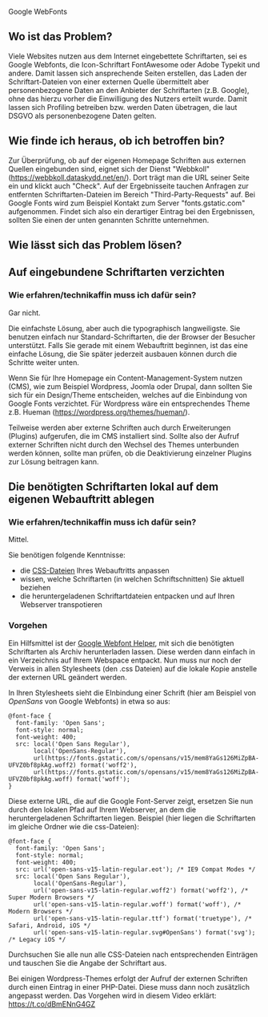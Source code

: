 Google WebFonts

## Wo ist das Problem?

Viele Websites nutzen aus dem Internet eingebettete Schriftarten, sei es Google Webfonts, die Icon-Schriftart FontAwesome oder Adobe Typekit und andere.
Damit lassen sich ansprechende Seiten erstellen, das Laden der Schriftart-Dateien von einer externen Quelle übermittelt
aber personenbezogene Daten an den Anbieter der Schriftarten (z.B. Google), ohne das hierzu vorher die Einwilligung des Nutzers erteilt wurde. Damit lassen sich Profiling betreiben bzw. werden Daten übetragen, die laut DSGVO als personenbezogene Daten gelten.

## Wie finde ich heraus, ob ich betroffen bin?

Zur Überprüfung, ob auf der eigenen Homepage Schriften aus externen Quellen eingebunden sind, eignet sich der Dienst "Webbkoll" (https://webbkoll.dataskydd.net/en/). Dort trägt man die URL seiner Seite ein und klickt auch "Check". Auf der Ergebnisseite tauchen Anfragen zur entfernten Schriftarten-Dateien im Bereich "Third-Party-Requests" auf. Bei Google Fonts wird zum Beispiel Kontakt zum Server "fonts.gstatic.com" aufgenommen. Findet sich also ein derartiger Eintrag bei den Ergebnissen, sollten Sie einen der unten genannten Schritte unternehmen.

## Wie lässt sich das Problem lösen?


## Auf eingebundene Schriftarten verzichten

### Wie erfahren/technikaffin muss ich dafür sein?

Gar nicht.

Die einfachste Lösung, aber auch die typographisch langweiligste. Sie benutzen einfach nur Standard-Schriftarten, die der Browser der Besucher unterstützt. Falls Sie gerade mit einem Webauftritt beginnen, ist das eine einfache Lösung, die Sie später jederzeit ausbauen können durch die Schritte weiter unten.

Wenn Sie für Ihre Homepage ein Content-Management-System nutzen (CMS), wie zum Beispiel Wordpress, Joomla oder Drupal, dann sollten Sie sich für ein Design/Theme entscheiden, welches auf die Einbindung von Google Fonts verzichtet. Für Wordpress wäre ein entsprechendes Theme z.B. Hueman (https://wordpress.org/themes/hueman/).

Teilweise werden aber externe Schriften auch durch Erweiterungen (Plugins) aufgerufen, die im CMS installiert sind. Sollte also der Aufruf externer Schriften nicht durch den Wechsel des Themes unterbunden werden können, sollte man prüfen, ob die Deaktivierung einzelner Plugins zur Lösung beitragen kann.

## Die benötigten Schriftarten lokal auf dem eigenen Webauftritt ablegen

### Wie erfahren/technikaffin muss ich dafür sein?

Mittel.

Sie benötigen folgende Kenntnisse:

* die [CSS-Dateien](https://de.wikipedia.org/wiki/Cascading_Style_Sheets) Ihres Webauftritts anpassen
* wissen, welche Schriftarten (in welchen Schriftschnitten) Sie aktuell beziehen
* die heruntergeladenen Schriftartdateien entpacken und auf Ihren Webserver transpotieren


### Vorgehen

Ein Hilfsmittel ist der [Google Webfont Helper](https://google-webfonts-helper.herokuapp.com/fonts), mit sich die benötigten Schriftarten als Archiv herunterladen lassen. Diese werden dann einfach in ein Verzeichnis auf Ihrem Webspace entpackt. Nun muss nur noch der Verweis in allen Stylesheets (den .css Dateien) auf die lokale Kopie anstelle der externen URL geändert werden.

In Ihren Stylesheets sieht die EInbindung einer Schrift (hier am Beispiel von _OpenSans_ von Google Webfonts) in etwa so aus:

    @font-face {
      font-family: 'Open Sans';
      font-style: normal;
      font-weight: 400;
      src: local('Open Sans Regular'), 
           local('OpenSans-Regular'), 
           url(https://fonts.gstatic.com/s/opensans/v15/mem8YaGs126MiZpBA-UFVZ0bf8pkAg.woff2) format('woff2'),
           url(https://fonts.gstatic.com/s/opensans/v15/mem8YaGs126MiZpBA-UFVZ0bf8pkAg.woff) format('woff');
    }

Diese externe URL, die auf die Google Font-Server zeigt, ersetzen Sie nun durch den lokalen Pfad auf Ihrem Webserver, an dem die heruntergeladenen Schriftarten liegen. Beispiel (hier liegen die Schriftarten im gleiche Ordner wie die css-Dateien):


    @font-face {
      font-family: 'Open Sans';
      font-style: normal;
      font-weight: 400;
      src: url('open-sans-v15-latin-regular.eot'); /* IE9 Compat Modes */
      src: local('Open Sans Regular'), 
           local('OpenSans-Regular'),
           url('open-sans-v15-latin-regular.woff2') format('woff2'), /* Super Modern Browsers */
           url('open-sans-v15-latin-regular.woff') format('woff'), /* Modern Browsers */
           url('open-sans-v15-latin-regular.ttf') format('truetype'), /* Safari, Android, iOS */
           url('open-sans-v15-latin-regular.svg#OpenSans') format('svg'); /* Legacy iOS */


Durchsuchen Sie alle nun alle CSS-Dateien nach entsprechenden Einträgen und tauschen Sie die Angabe der Schriftart aus.

Bei einigen Wordpress-Themes erfolgt der Aufruf der externen Schriften durch einen Eintrag in einer PHP-Datei. Diese muss dann noch zusätzlich angepasst werden. Das Vorgehen wird in diesem Video erklärt: https://t.co/dBmENnG4GZ
